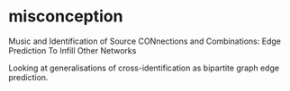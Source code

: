 # misconception

Music and Identification of Source CONnections and Combinations: Edge Prediction To Infill Other Networks

Looking at generalisations of cross-identification as bipartite graph edge prediction.

